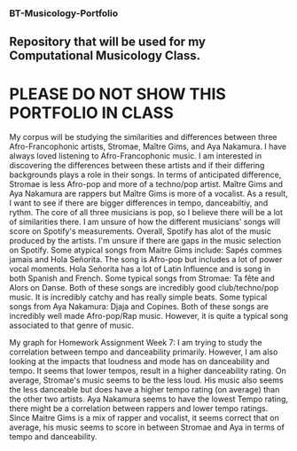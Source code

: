 ### BT-Musicology-Portfolio
## Repository that will be used for my Computational Musicology Class.
# PLEASE DO NOT SHOW THIS PORTFOLIO IN CLASS
My corpus will be studying the similarities and differences between three Afro-Francophonic artists, Stromae, Maître Gims, and Aya Nakamura. I have always loved listening to Afro-Francophonic music. I am interested in discovering the differences between these artists and if their differing backgrounds plays a role in their songs. In terms of anticipated difference, Stromae is less Afro-pop and more of a techno/pop artist. Maître Gims and Aya Nakamura are rappers but Maître Gims is more of a vocalist. As a result, I want to see if there are bigger differences in tempo, danceabiltiy, and rythm. The core of all three musicians is pop, so I believe there will be a lot of similarities there. I am unsure of how the different musicians' songs will score on Spotify's measurements. 
Overall, Spotify has alot of the music produced by the artists. I'm unsure if there are gaps in the music selection on Spotify. 
Some atypical songs from Maitre Gims include: Sapés commes jamais and Hola Señorita. The song is Afro-pop but includes a lot of power vocal moments. Hola Señorita has a lot of Latin Influence and is song in both Spanish and French. 
Some typical songs from Stromae: Ta fête and Alors on Danse. Both of these songs are incredibly good club/techno/pop music. It is incredibly catchy and has really simple beats. 
Some typical songs from Aya Nakamura: Djaja and Copines. Both of these songs are incredibly well made Afro-pop/Rap music. However, it is quite a typical song associated to that genre of music. 



My graph for Homework Assignment Week 7: I am trying to study the correlation between tempo and danceability primarily. However, I am also looking at the impacts that loudness and mode has on danceability and tempo. It seems that lower tempos, result in a higher danceability rating. On average, Stromae's music seems to be the less loud. His music also seems the less danceable but does have a higher tempo rating (on average) than the other two artists. Aya Nakamura seems to have the lowest Tempo rating, there might be a correlation between rappers and lower tempo ratings. Since Maitre Gims is a mix of rapper and vocalist, it seems correct that on average, his music seems to score in between Stromae and Aya in terms of tempo and danceability. 
